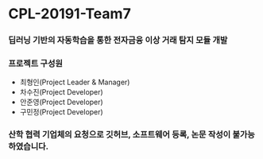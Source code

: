 CPL-20191-Team7
===============

### 딥러닝 기반의 자동학습을 통한 전자금융 이상 거래 탐지 모듈 개발

### 프로젝트 구성원
  * 최형인(Project Leader & Manager)
  * 차수진(Project Developer)
  * 안준영(Project Developer)
  * 구민정(Project Developer)
  
### 산학 협력 기업체의 요청으로 깃허브, 소프트웨어 등록, 논문 작성이 불가능 하였습니다.
